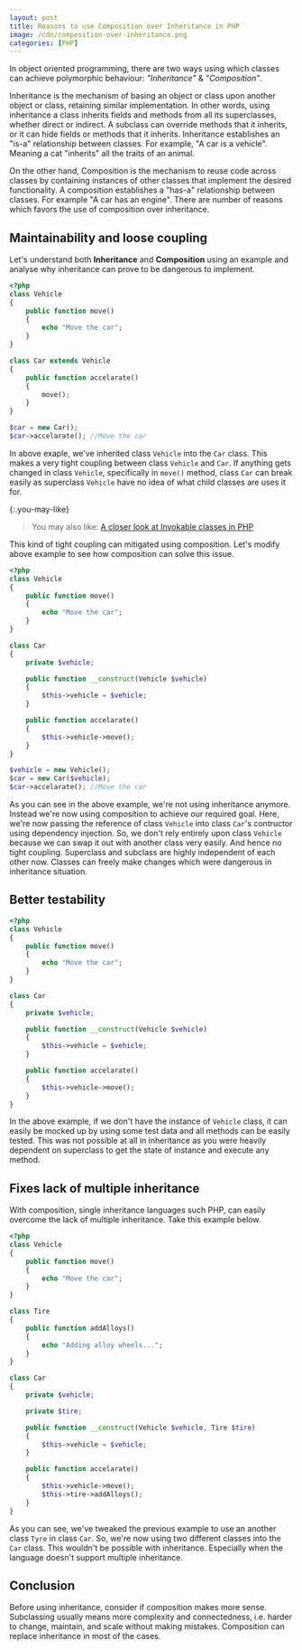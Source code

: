 ```yaml
---
layout: post
title: Reasons to use Composition over Inheritance in PHP
image: /cdn/composition-over-inheritance.png
categories: [PHP]
---
```


In object oriented programming, there are two ways using which classes can achieve polymorphic behaviour: _"Inheritance"_ & _"Composition"_.

Inheritance is the mechanism of basing an object or class upon another object or class, retaining similar implementation. In other words, using inheritance a class inherits fields and methods from all its superclasses, whether direct or indirect. A subclass can override methods that it inherits, or it can hide fields or methods that it inherits. Inheritance establishes an "is-a" relationship between classes. For example, "A car is a vehicle". Meaning a cat "inherits" all the traits of an animal.

On the other hand, Composition is the mechanism to reuse code across classes by containing instances of other classes that implement the desired functionality. A composition establishes a "has-a" relationship between classes. For example "A car has an engine". There are number of reasons which favors the use of composition over inheritance.

## Maintainability and loose coupling

Let's understand both **Inheritance** and **Composition** using an example and analyse why inheritance can prove to be dangerous to implement.

```php
<?php
class Vehicle
{    
    public function move()
    {
        echo "Move the car";
    }    
}

class Car extends Vehicle
{
    public function accelarate()
    {    
        move();    
    }
}

$car = new Car();
$car->accelarate(); //Move the car
```

In above exaple, we've inherited class `Vehicle` into the `Car` class. This makes a very tight coupling between class `Vehicle` and `Car`. If anything gets changed in class `Vehicle`, specifically in `move()` method, class `Car` can break easily as superclass `Vehicle` have no idea of what child classes are uses it for.

{:.you-may-like}
> You may also like: [A closer look at Invokable classes in PHP](/invokable-classes-php/)

This kind of tight coupling can mitigated using composition. Let's modify above example to see how composition can solve this issue.

```php
<?php
class Vehicle
{    
    public function move()
    {
        echo "Move the car";
    }    
}

class Car
{
    private $vehicle;

    public function __construct(Vehicle $vehicle)
    {
        $this->vehicle = $vehicle;
    }

    public function accelarate()
    {    
        $this->vehicle->move();    
    }
}

$vehicle = new Vehicle();
$car = new Car($vehicle);
$car->accelarate(); //Move the car
```

As you can see in the above example, we're not using inheritance anymore. Instead we're now using composition to achieve our required goal. Here, we're now passing the reference of class `Vehicle` into class `Car`'s contructor using dependency injection. So, we don't rely entirely upon class `Vehicle` because we can swap it out with another class very easily. And hence no tight coupling. Superclass and subclass are highly independent of each other now. Classes can freely make changes which were dangerous in inheritance situation.

## Better testability

```php
<?php
class Vehicle
{    
    public function move()
    {
        echo "Move the car";
    }    
}

class Car
{
    private $vehicle;

    public function __construct(Vehicle $vehicle)
    {
        $this->vehicle = $vehicle;
    }

    public function accelarate()
    {    
        $this->vehicle->move();    
    }
}
```

In the above example, if we don't have the instance of `Vehicle` class,  it can easily be mocked up by using some test data and all methods can be easily tested. This was not possible at all in inheritance as you were heavily dependent on superclass to get the state of instance and execute any method.

## Fixes lack of multiple inheritance

With composition, single inheritance languages such PHP, can easily overcome the lack of multiple inheritance. Take this example below.

```php
<?php
class Vehicle
{    
    public function move()
    {
        echo "Move the car";
    }    
}

class Tire
{    
    public function addAlloys()
    {
        echo "Adding alloy wheels...";
    }    
}

class Car
{
    private $vehicle;

    private $tire;

    public function __construct(Vehicle $vehicle, Tire $tire)
    {
        $this->vehicle = $vehicle;
    }

    public function accelarate()
    {    
        $this->vehicle->move();    
        $this->tire->addAlloys();
    }
}
```

As you can see, we've tweaked the previous example to use an another class `Tyre` in class `Car`. So, we're now using two different classes into the `Car` class. This wouldn't be possible with inheritance. Especially when the language doesn't support multiple inheritance.

## Conclusion

Before using inheritance, consider if composition makes more sense. Subclassing usually means more complexity and connectedness, i.e. harder to change, maintain, and scale without making mistakes. Composition can replace inheritance in most of the cases.


